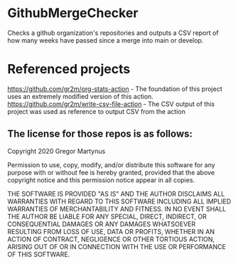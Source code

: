 # GithubMergeChecker
Checks a github organization's repositories and outputs a CSV report of how many weeks have passed since a merge into main or develop.

# Referenced projects
https://github.com/gr2m/org-stats-action - The foundation of this project uses an extremely modified version of this action.
https://github.com/gr2m/write-csv-file-action - The CSV output of this project was used as reference to output CSV from the action

## The license for those repos is as follows:

Copyright 2020 Gregor Martynus

Permission to use, copy, modify, and/or distribute this software for any purpose with or without fee is hereby granted, provided that the above copyright notice and this permission notice appear in all copies.

THE SOFTWARE IS PROVIDED "AS IS" AND THE AUTHOR DISCLAIMS ALL WARRANTIES WITH REGARD TO THIS SOFTWARE INCLUDING ALL IMPLIED WARRANTIES OF MERCHANTABILITY AND FITNESS. IN NO EVENT SHALL THE AUTHOR BE LIABLE FOR ANY SPECIAL, DIRECT, INDIRECT, OR CONSEQUENTIAL DAMAGES OR ANY DAMAGES WHATSOEVER RESULTING FROM LOSS OF USE, DATA OR PROFITS, WHETHER IN AN ACTION OF CONTRACT, NEGLIGENCE OR OTHER TORTIOUS ACTION, ARISING OUT OF OR IN CONNECTION WITH THE USE OR PERFORMANCE OF THIS SOFTWARE.